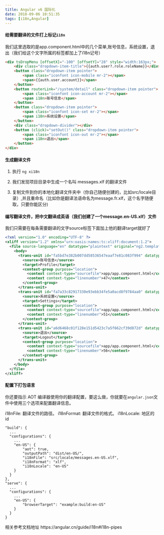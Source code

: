 ```yaml
---
title: Angular v6 国际化
date: 2018-09-06 10:51:35
tags: [i18n,Angular]
---
```

#### 给需要翻译的文件打上标记`i18n`
我们这里选取的是app.component.html中的几个菜单,账号信息，系统设置，退出（我们给这个文字所属的标签都加上了i18n记号）
```html
<div tsDropMenu [offsetX]="-100" [offsetY]="28" style="width:163px;">
    <div class="dropdown-item-title">{{auth.user?.role.roleName}}</div>
    <button class="dropdown-item pointer">
        <span class="iconfont icon-mobile mr-2"></span>
        <span>{{auth.user.account}}</span>
    </button>
    <button routerLink="/system/detail" class="dropdown-item pointer">
        <span class="iconfont icon-account mr-2"></span>
        <span i18n>账号信息</span>
    </button>
    <button class="dropdown-item pointer">
        <span class="iconfont icon-set mr-2"></span>
        <span i18n>系统设置</span>
    </button>
    <div class="dropdown-divider"></div>
    <button (click)="setOut()" class="dropdown-item pointer">
        <span class="iconfont icon-out mr-2"></span>
        <span i18n>退出</span>
    </button>
</div>
```
#### 生成翻译文件
1. 执行 `ng xi18n`

2. 我们发现项目目录中生成一个名叫 messages.xlf 的翻译文件

3. 复制文件到你的本地化翻译文件夹中（你自己随便创建的，比如src/locale目录）,并且重命名（比如你是翻译法语命名为message.fr.xlf，这个名字随便取，只要你能区分)

#### 编写翻译文件，把中文翻译成英语（我们创建了一个message.en-US.xlf）文件
我们只需要在每条需要翻译的文字source标签下面加上他的翻译target就好了
```xml
<?xml version="1.0" encoding="UTF-8" ?>
<xliff version="1.2" xmlns="urn:oasis:names:tc:xliff:document:1.2">
  <file source-language="en" datatype="plaintext" original="ng2.template">
    <body>
      <trans-unit id="fa5bd7e382b007dd58536547eaaf7e81c083f994" datatype="html">
        <source>账号信息</source>
        <target>Profile</target>
        <context-group purpose="location">
          <context context-type="sourcefile">app/app.component.html</context>
          <context context-type="linenumber">47</context>
        </context-group>
      </trans-unit>
      <trans-unit id="fa7a33c82917330e93ebb34fe5a0acd8f9784aa0" datatype="html">
        <source>系统设置</source>
        <target>Settings</target>
        <context-group purpose="location">
          <context context-type="sourcefile">app/app.component.html</context>
          <context context-type="linenumber">51</context>
        </context-group>
      </trans-unit>
      <trans-unit id="a6d6468c01f128e151d5423c7a5f662cf39d872d" datatype="html">
        <source>退出</source>
        <target>Logout</target>        
        <context-group purpose="location">
          <context context-type="sourcefile">app/app.component.html</context>
          <context context-type="linenumber">56</context>
        </context-group>
      </trans-unit>
    </body>
  </file>
</xliff>
```

#### 配置下打包语言
你还要指示 AOT 编译器使用你的翻译配置，要这么做，你就要在`angular.json`文件中使用三个选项来配置翻译信息。

i18nFile: 翻译文件的路径。
i18nFormat: 翻译文件的格式。
i18nLocale: 地区的 id

```
"build": {
  ...
  "configurations": {
    ...
    "en-US": {
        "aot": true,
        "outputPath": "dist/en-US/",
        "i18nFile": "src/locale/messages.en-US.xlf",
        "i18nFormat": "xlf",
        "i18nLocale": "en-US"
    }
  }
},
"serve": {
  ...
  "configurations": {
    ...
    "en-US": {
        "browserTarget": "example:build:en-US"
    }
  }
}
```
<div class="tip">相关参考文档地址
    https://angular.cn/guide/i18n#i18n-pipes
</div>